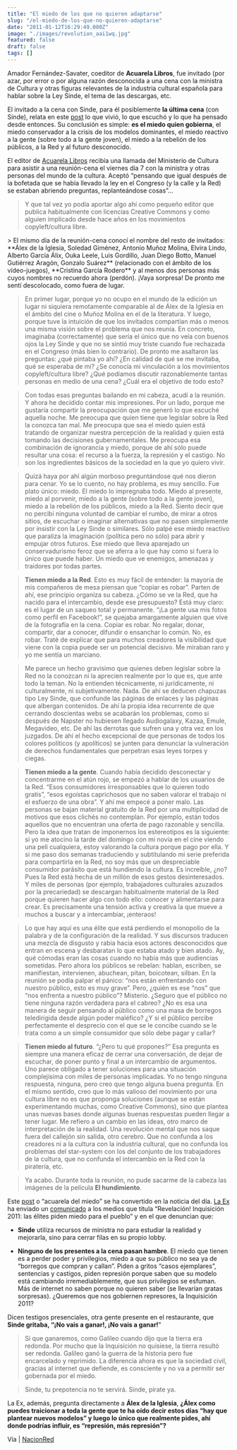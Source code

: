 ```yaml
---
title: "El miedo de los que no quieren adaptarse"
slug: "/el-miedo-de-los-que-no-quieren-adaptarse"
date: "2011-01-12T16:29:49.000Z"
image: "./images/revolution_aai1wq.jpg"
featured: false
draft: false
tags: []
---
```



Amador Fernández-Savater, coeditor de **Acuarela Libros**, fue invitado (por azar, por error o por alguna razón desconocida a una cena con la ministra de Cultura y otras figuras relevantes de la industria cultural española para hablar sobre la Ley Sinde, el tema de las descargas, etc.

El invitado a la cena con Sinde, para él posiblemente **la última cena** (con Sinde), relata en este [post](http://acuarelalibros.blogspot.com/2011/01/la-cena-del-miedo-mi-reunion-con-la.html) lo que vivió, lo que escuchó y lo que ha pensado desde entonces. Su conclusión es simple: **es el miedo quien gobierna**, el miedo conservador a la crisis de los modelos dominantes, el miedo reactivo a la gente (sobre todo a la gente joven), el miedo a la rebelión de los públicos, a la Red y al futuro desconocido.

El editor de [Acuarela Libros](http://www.nacionred.com/legislacion-pi/%3Ca%20href=) recibía una llamada del Ministerio de Cultura para asistir a una reunión-cena el viernes día 7 con la ministra y otras personas del mundo de la cultura. Aceptó “pensando que igual después de la bofetada que se había llevado la ley en el Congreso (y la calle y la Red) se estaban abriendo preguntas, replanteándose cosas”…

> Y que tal vez yo podía aportar algo ahí como pequeño editor que publica habitualmente con licencias Creative Commons y como alguien implicado desde hace años en los movimientos copyleft/cultura libre.

<div>> El mismo día de la reunión-cena conocí el nombre del resto de invitados: **Álex de la Iglesia, Soledad Giménez, Antonio Muñoz Molina, Elvira Lindo, Alberto García Álix, Ouka Leele, Luis Gordillo, Juan Diego Botto, Manuel Gutiérrez Aragón, Gonzalo Suárez** (relacionado con el ámbito de los vídeo-juegos), **Cristina García Rodero** y al menos dos personas más cuyos nombres no recuerdo ahora (perdón). ¡Vaya sorpresa! De pronto me sentí descolocado, como fuera de lugar.

> En primer lugar, porque yo no ocupo en el mundo de la edición un lugar ni siquiera remotamente comparable al de Álex de la Iglesia en el ámbito del cine o Muñoz Molina en el de la literatura. Y luego, porque tuve la intuición de que los invitados compartían más o menos una misma visión sobre el problema que nos reunía. En concreto, imaginaba (correctamente) que sería el único que no veía con buenos ojos la Ley Sinde y que no se sintió muy triste cuando fue rechazada en el Congreso (más bien lo contrario). De pronto me asaltaron las preguntas: ¿qué pintaba yo ahí? ¿En calidad de qué se me invitaba, qué se esperaba de mi? ¿Se conocía mi vinculación a los movimientos copyleft/cultura libre? ¿Qué podíamos discutir razonablemente tantas personas en medio de una cena? ¿Cuál era el objetivo de todo esto?

> Con todas esas preguntas bailando en mi cabeza, acudí a la reunión. Y ahora he decidido contar mis impresiones. Por un lado, porque me gustaría compartir la preocupación que me generó lo que escuché aquella noche. Me preocupa que quien tiene que legislar sobre la Red la conozca tan mal. Me preocupa que sea el miedo quien está tratando de organizar nuestra percepción de la realidad y quien está tomando las decisiones gubernamentales. Me preocupa esa combinación de ignorancia y miedo, porque de ahí sólo puede resultar una cosa: el recurso a la fuerza, la represión y el castigo. No son los ingredientes básicos de la sociedad en la que yo quiero vivir.

> Quizá haya por ahí algún morboso preguntándose qué nos dieron para cenar. Yo se lo cuento, no hay problema, es muy sencillo. Fue plato único: miedo. El miedo lo impregnaba todo. Miedo al presente, miedo al porvenir, miedo a la gente (sobre todo a la gente joven), miedo a la rebelión de los públicos, miedo a la Red. Siento decir que no percibí ninguna voluntad de cambiar el rumbo, de mirar a otros sitios, de escuchar o imaginar alternativas que no pasen simplemente por insistir con la Ley Sinde o similares. Sólo palpé ese miedo reactivo que paraliza la imaginación (política pero no sólo) para abrir y empujar otros futuros. Ese miedo que lleva aparejado un conservadurismo feroz que se aferra a lo que hay como si fuera lo único que puede haber. Un miedo que ve enemigos, amenazas y traidores por todas partes.

> **Tienen miedo a la Red**. Esto es muy fácil de entender: la mayoría de mis compañeros de mesa piensan que “copiar es robar”. Parten de ahí, ese principio organiza su cabeza. ¿Cómo se ve la Red, que ha nacido para el intercambio, desde ese presupuesto? Está muy claro: es el lugar de un saqueo total y permanente. “¡La gente usa mis fotos como perfil en Facebook!”, se quejaba amargamente alguien que vive de la fotografía en la cena. Copiar es robar. No regalar, donar, compartir, dar a conocer, difundir o ensanchar lo común. No, es robar. Traté de explicar que para muchos creadores la visibilidad que viene con la copia puede ser un potencial decisivo. Me miraban raro y yo me sentía un marciano.

> Me parece un hecho gravísimo que quienes deben legislar sobre la Red no la conozcan ni la aprecien realmente por lo que es, que ante todo la teman. No la entienden técnicamente, ni jurídicamente, ni culturalmente, ni subjetivamente. Nada. De ahí se deducen chapuzas tipo Ley Sinde, que confunde las páginas de enlaces y las páginas que albergan contenidos. De ahí la propia idea recurrente de que cerrando doscientas webs se acabarán los problemas, como si después de Napster no hubiesen llegado Audiogalaxy, Kazaa, Emule, Megavideo, etc. De ahí las derrotas que sufren una y otra vez en los juzgados. De ahí el hecho excepcional de que personas de todos los colores políticos (y apolíticos) se junten para denunciar la vulneración de derechos fundamentales que perpetran esas leyes torpes y ciegas.

> **Tienen miedo a la gente**. Cuando había decidido desconectar y concentrarme en el atún rojo, se empezó a hablar de los usuarios de la Red. “Esos consumidores irresponsables que lo quieren todo gratis”, “esos egoístas caprichosos que no saben valorar el trabajo ni el esfuerzo de una obra”. Y ahí me empecé a poner malo. Las personas se bajan material gratuito de la Red por una multiplicidad de motivos que esos clichés no contemplan. Por ejemplo, están todos aquellos que no encuentran una oferta de pago razonable y sencilla. Pero la idea que tratan de imponernos los estereotipos es la siguiente: si yo me atocino la tarde del domingo con mi novia en el cine viendo una peli cualquiera, estoy valorando la cultura porque pago por ella. Y si me paso dos semanas traduciendo y subtitulando mi serie preferida para compartirla en la Red, no soy más que un despreciable consumidor parásito que está hundiendo la cultura. Es increíble, ¿no? Pues la Red está hecha de un millón de esos gestos desinteresados. Y miles de personas (por ejemplo, trabajadores culturales azuzados por la precariedad) se descargan habitualmente material de la Red porque quieren hacer algo con todo ello: conocer y alimentarse para crear. Es precisamente una tensión activa y creativa la que mueve a muchos a buscar y a intercambiar, ¡enteraos!

> Lo que hay aquí es una élite que está perdiendo el monopolio de la palabra y de la configuración de la realidad. Y sus discursos traducen una mezcla de disgusto y rabia hacia esos actores desconocidos que entran en escena y desbaratan lo que estaba atado y bien atado. Ay, qué cómodas eran las cosas cuando no había más que audiencias sometidas. Pero ahora los públicos se rebelan: hablan, escriben, se manifiestan, intervienen, abuchean, pitan, boicotean, silban. En la reunión se podía palpar el pánico: “nos están enfrentando con nuestro público, esto es muy grave”. Pero, ¿quién es ese “nos” que “nos enfrenta a nuestro público”? Misterio. ¿Seguro que el público no tiene ninguna razón verdadera para el cabreo? ¿No es esa una manera de seguir pensando al público como una masa de borregos teledirigida desde algún poder maléfico? ¿Y si el público percibe perfectamente el desprecio con el que se le concibe cuando se le trata como a un simple consumidor que sólo debe pagar y callar?

> **Tienen miedo al futuro**. “¿Pero tu qué propones?” Esa pregunta es siempre una manera eficaz de cerrar una conversación, de dejar de escuchar, de poner punto y final a un intercambio de argumentos. Uno parece obligado a tener soluciones para una situación complejísima con miles de personas implicadas. Yo no tengo ninguna respuesta, ninguna, pero creo que tengo alguna buena pregunta. En el mismo sentido, creo que lo más valioso del movimiento por una cultura libre no es que proponga soluciones (aunque se están experimentando muchas, como Creative Commons), sino que plantea unas nuevas bases donde algunas buenas respuestas pueden llegar a tener lugar. Me refiero a un cambio en las ideas, otro marco de interpretación de la realidad. Una revolución mental que nos saque fuera del callejón sin salida, otro cerebro. Que no confunda a los creadores ni a la cultura con la industria cultural, que no confunda los problemas del star-system con los del conjunto de los trabajadores de la cultura, que no confunda el intercambio en la Red con la piratería, etc.

> Ya acabo. Durante toda la reunión, no pude sacarme de la cabeza las imágenes de la película **El hundimiento**.

Este [post](http://acuarelalibros.blogspot.com/2011/01/la-cena-del-miedo-mi-reunion-con-la.html) o “acuarela del miedo” se ha convertido en la noticia del día. [La Ex](http://la-ex.net/) ha enviado un [comunicado](http://la-ex.net/inquisicion-2011) a los medios que titula “Revelación! Inquisición 2011: las élites piden miedo para el pueblo” y en el que denuncian que:

- **Sinde** utiliza recursos de ministra no para estudiar la realidad y mejorarla, sino para cerrar filas en su propio lobby.

- **Ninguno de los presentes a la cena pasan hambre**. El miedo que tienen es a perder poder y privilegios, miedo a que su público no sea ya de “borregos que compran y callan”. Piden a gritos “casos ejemplares”, sentencias y castigos, piden represión porque saben que su modelo está cambiando irremediablemente, que sus privilegios se esfuman. Más de internet no saben porque no quieren saber (se llevarían gratas sorpresas). ¿Queremos que nos gobiernen represores, la Inquisición 2011?

Dicen testigos presenciales, otra gente presente en el restaurante, que **Sinde gritaba, “¡No vais a ganar!, ¡No vais a ganar!**”

> Sí que ganaremos, como Galileo cuando dijo que la tierra era redonda. Por mucho que la Inquisición no quisiese, la tierra resultó ser redonda. Galileo ganó la guerra de la historia pero fue encarcelado y reprimido. La diferencia ahora es que la sociedad civil, gracias al internet que defiende, es consciente y no va a permitir ser gobernada por el miedo.

> Sinde, tu prepotencia no te servirá. Sinde, pírate ya.

La Ex, además, pregunta directamente a **Álex de la Iglesia**, **¿Álex como puedes traicionar a toda la gente que te ha oído decir estos días “hay que plantear nuevos modelos” y luego lo único que realmente pides, ahí donde podrías influir, es “represión, más represión”?**

Vía | [NacionRed](http://www.nacionred.com/legislacion-pi/acuarela-de-una-cena-con-sinde-el-retrato-del-miedo)

</div> 



